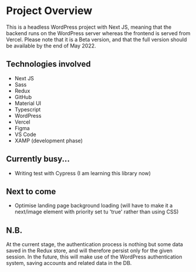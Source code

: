 # Project Overview

This is a headless WordPress project with Next JS, meaning that the backend runs on the WordPress server whereas the frontend is served from Vercel. Please note that it is a Beta version, and that the full version should be available by the end of May 2022.

## Technologies involved
- Next JS 
- Sass 
- Redux
- GitHub
- Material UI
- Typescript
- WordPress
- Vercel
- Figma
- VS Code
- XAMP (development phase)


## Currently busy...
- Writing test with Cypress (I am learning this library now)

## Next to come
- Optimise landing page background loading (will have to make it a next/image element with priority set tu 'true' rather than using CSS)

## N.B.
At the current stage, the authentication process is nothing but some data saved in the Redux store, and will therefore persist only for the given session. In the future, this will make use of the WordPress authentication system, saving accounts and related data in the DB.


